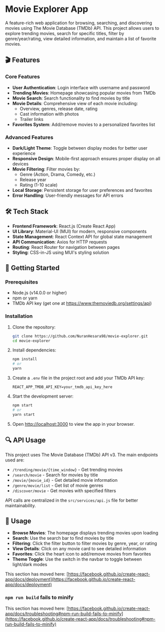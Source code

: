 # Movie Explorer App

A feature-rich web application for browsing, searching, and discovering movies using The Movie Database (TMDb) API. This project allows users to explore trending movies, search for specific titles, filter by genre/year/rating, view detailed information, and maintain a list of favorite movies.

## 🎬 Features

### Core Features
- **User Authentication**: Login interface with username and password
- **Trending Movies**: Homepage showcasing popular movies from TMDb
- **Movie Search**: Search functionality to find movies by title
- **Movie Details**: Comprehensive view of each movie including:
  - Overview, genres, release date, rating
  - Cast information with photos
  - Trailer links
- **Favorites System**: Add/remove movies to a personalized favorites list

### Advanced Features
- **Dark/Light Theme**: Toggle between display modes for better user experience
- **Responsive Design**: Mobile-first approach ensures proper display on all devices
- **Movie Filtering**: Filter movies by:
  - Genre (Action, Drama, Comedy, etc.)
  - Release year
  - Rating (1-10 scale)
- **Local Storage**: Persistent storage for user preferences and favorites
- **Error Handling**: User-friendly messages for API errors

## 🛠️ Tech Stack

- **Frontend Framework**: React.js (Create React App)
- **UI Library**: Material-UI (MUI) for modern, responsive components
- **State Management**: React Context API for global state management
- **API Communication**: Axios for HTTP requests
- **Routing**: React Router for navigation between pages
- **Styling**: CSS-in-JS using MUI's styling solution

## 🚀 Getting Started

### Prerequisites
- Node.js (v14.0.0 or higher)
- npm or yarn
- TMDb API key (get one at https://www.themoviedb.org/settings/api)

### Installation

1. Clone the repository:
   ```bash
   git clone https://github.com/NuranHesara98/movie-explorer.git
   cd movie-explorer
   ```

2. Install dependencies:
   ```bash
   npm install
   # or
   yarn
   ```

3. Create a `.env` file in the project root and add your TMDb API key:
   ```
   REACT_APP_TMDB_API_KEY=your_tmdb_api_key_here
   ```

4. Start the development server:
   ```bash
   npm start
   # or
   yarn start
   ```

5. Open [http://localhost:3000](http://localhost:3000) to view the app in your browser.

## 🔍 API Usage

This project uses The Movie Database (TMDb) API v3. The main endpoints used are:

- `/trending/movie/{time_window}` - Get trending movies
- `/search/movie` - Search for movies by title
- `/movie/{movie_id}` - Get detailed movie information
- `/genre/movie/list` - Get list of movie genres
- `/discover/movie` - Get movies with specified filters

API calls are centralized in the `src/services/api.js` file for better maintainability.



## 🌟 Usage

- **Browse Movies**: The homepage displays trending movies upon loading
- **Search**: Use the search bar to find movies by title
- **Filtering**: Click the filter button to filter movies by genre, year, or rating
- **View Details**: Click on any movie card to see detailed information
- **Favorites**: Click the heart icon to add/remove movies from favorites
- **Theme Toggle**: Use the switch in the navbar to toggle between light/dark modes


This section has moved here: [https://facebook.github.io/create-react-app/docs/deployment](https://facebook.github.io/create-react-app/docs/deployment)

### `npm run build` fails to minify

This section has moved here: [https://facebook.github.io/create-react-app/docs/troubleshooting#npm-run-build-fails-to-minify](https://facebook.github.io/create-react-app/docs/troubleshooting#npm-run-build-fails-to-minify)
